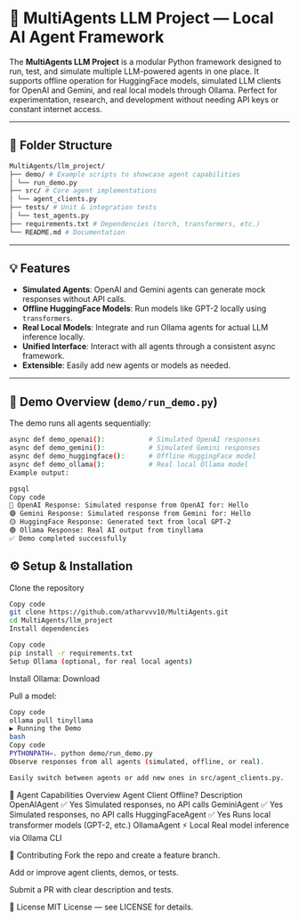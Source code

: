 # 🧠 MultiAgents LLM Project — Local AI Agent Framework

The **MultiAgents LLM Project** is a modular Python framework designed to run, test, and simulate multiple LLM-powered agents in one place. It supports offline operation for HuggingFace models, simulated LLM clients for OpenAI and Gemini, and real local models through Ollama. Perfect for experimentation, research, and development without needing API keys or constant internet access.

---

## 📂 Folder Structure
```bash
MultiAgents/llm_project/
├── demo/ # Example scripts to showcase agent capabilities
│ └── run_demo.py
├── src/ # Core agent implementations
│ └── agent_clients.py
├── tests/ # Unit & integration tests
│ └── test_agents.py
├── requirements.txt # Dependencies (torch, transformers, etc.)
└── README.md # Documentation
```


---

## 💡 Features

- **Simulated Agents**: OpenAI and Gemini agents can generate mock responses without API calls.  
- **Offline HuggingFace Models**: Run models like GPT-2 locally using `transformers`.  
- **Real Local Models**: Integrate and run Ollama agents for actual LLM inference locally.  
- **Unified Interface**: Interact with all agents through a consistent async framework.  
- **Extensible**: Easily add new agents or models as needed.

---

## 🧪 Demo Overview (`demo/run_demo.py`)

The demo runs all agents sequentially:

```bash
async def demo_openai():           # Simulated OpenAI responses
async def demo_gemini():           # Simulated Gemini responses
async def demo_huggingface():      # Offline HuggingFace model
async def demo_ollama():           # Real local Ollama model
Example output:

pgsql
Copy code
🔷 OpenAI Response: Simulated response from OpenAI for: Hello
🟣 Gemini Response: Simulated response from Gemini for: Hello
🟡 HuggingFace Response: Generated text from local GPT-2
🟢 Ollama Response: Real AI output from tinyllama
✅ Demo completed successfully
```
## ⚙️ Setup & Installation
Clone the repository

```bash
Copy code
git clone https://github.com/atharvvv10/MultiAgents.git
cd MultiAgents/llm_project
Install dependencies
```
```bash
Copy code
pip install -r requirements.txt
Setup Ollama (optional, for real local agents)
```
Install Ollama: Download

Pull a model:

```bash
Copy code
ollama pull tinyllama
▶️ Running the Demo
bash
Copy code
PYTHONPATH=. python demo/run_demo.py
Observe responses from all agents (simulated, offline, or real).

Easily switch between agents or add new ones in src/agent_clients.py.
```
📝 Agent Capabilities Overview
Agent Client	Offline?	Description
OpenAIAgent	✅ Yes	Simulated responses, no API calls
GeminiAgent	✅ Yes	Simulated responses, no API calls
HuggingFaceAgent	✅ Yes	Runs local transformer models (GPT-2, etc.)
OllamaAgent	⚡ Local	Real model inference via Ollama CLI

🚀 Contributing
Fork the repo and create a feature branch.

Add or improve agent clients, demos, or tests.

Submit a PR with clear description and tests.

📄 License
MIT License — see LICENSE for details.

